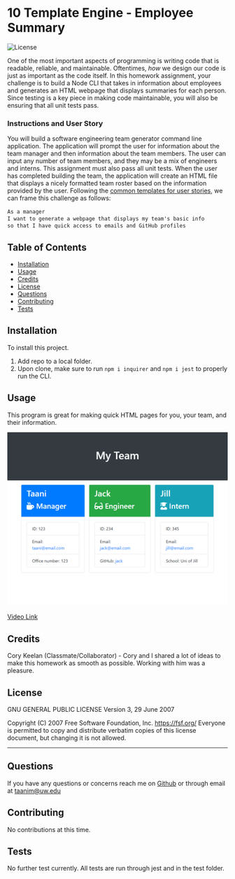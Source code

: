 # 10 Template Engine - Employee Summary
![License](https://img.shields.io/badge/license-GPLv3-blue)

One of the most important aspects of programming is writing code that is readable, reliable, and maintainable. Oftentimes, *how* we design our code is just as important as the code itself. In this homework assignment, your challenge is to build a Node CLI that takes in information about employees and generates an HTML webpage that displays summaries for each person. Since testing is a key piece in making code maintainable, you will also be ensuring that all unit tests pass.

### Instructions and User Story
You will build a software engineering team generator command line application. The application will prompt the user for information about the team manager and then information about the team members. The user can input any number of team members, and they may be a mix of engineers and interns. This assignment must also pass all unit tests. When the user has completed building the team, the application will create an HTML file that displays a nicely formatted team roster based on the information provided by the user. Following the [common templates for user stories](https://en.wikipedia.org/wiki/User_story#Common_templates), we can frame this challenge as follows:

```
As a manager
I want to generate a webpage that displays my team's basic info
so that I have quick access to emails and GitHub profiles
```

## Table of Contents
* [Installation](#installation)
* [Usage](#usage)
* [Credits](#credits)
* [License](#license)
* [Questions](#questions)
* [Contributing](#contributing)
* [Tests](#tests)

## Installation
To install this project.
1. Add repo to a  local folder.
2. Upon clone, make sure to run ```npm i inquirer``` and ```npm i jest``` to properly run the CLI.

## Usage
This program is great for making quick HTML pages for you, your team, and their information.

![Example](./samples/samplePhoto.png)

[Video Link](https://youtu.be/J7W_PHpAkog)

## Credits
Cory Keelan (Classmate/Collaborator) - Cory and I shared a lot of ideas to make this homework as smooth as possible. Working with him was a pleasure.

## License
GNU GENERAL PUBLIC LICENSE
Version 3, 29 June 2007

Copyright (C) 2007 Free Software Foundation, Inc. <https://fsf.org/>
Everyone is permitted to copy and distribute verbatim copies
of this license document, but changing it is not allowed.

---
## Questions
If you have any questions or concerns reach me on [Github](https://github.com/TaaniBravo) or through email at <taanim@uw.edu>

## Contributing
No contributions at this time.

## Tests
No further test currently. All tests are run through jest and in the test folder.
